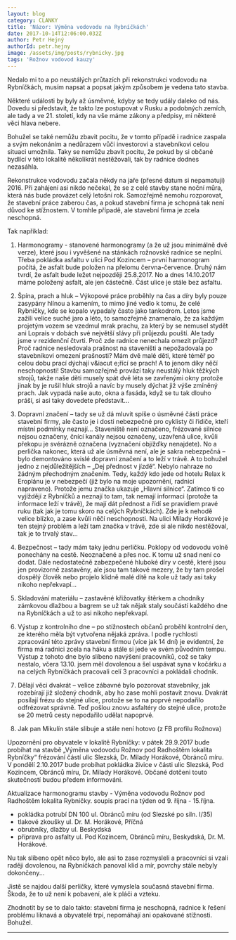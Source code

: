 ```yaml
---
layout: blog
category: CLANKY
title: 'Názor: Výměna vodovodu na Rybníčkách'
date: 2017-10-14T12:06:00.032Z
author: Petr Hejný
authorId: petr.hejny
image: /assets/img/posts/rybnicky.jpg
tags: 'Rožnov vodovod kauzy'
---
```

Nedalo mi to a po neustálých průtazích při rekonstrukci vodovodu na Rybníčkách, musím napsat a popsat jakým způsobem je vedena tato stavba.

Některé události by byly až úsměvné, kdyby se tedy udály daleko od nás. Dovedu si představit, že takto lze postupovat v Rusku a podobných zemích, ale tady a ve 21. století, kdy na vše máme zákony a předpisy, mi některé věci hlava nebere.

Bohužel se také nemůžu zbavit pocitu, že v tomto případě i radnice zaspala a svým nekonáním a nedůrazem vůči investorovi a stavebníkovi celou situaci umožnila. Taky se nemůžu zbavit pocitu, že pokud by si občané bydlící v této lokalitě několikrát nestěžovali, tak by radnice dodnes nezasáhla.

Rekonstrukce vodovodu začala někdy na jaře (přesné datum si nepamatuji) 2016. Při zahájení asi nikdo nečekal, že se z celé stavby stane noční můra, která nás bude provázet celý letošní rok. Samozřejmě nemohu rozporovat, že stavební práce zaberou čas, a pokud stavební firma je schopná tak není důvod ke stížnostem. V tomhle případě, ale stavební firma je zcela neschopná.

Tak například:

1) Harmonogramy - stanovené harmonogramy (a že už jsou minimálně dvě verze), které jsou i vyvěšené na stánkách rožnovské radnice se neplní. Třeba pokládka asfaltu v ulici Pod Kozincem – první harmonogram počítá, že asfalt bude položen na přelomu června-července. Druhý nám tvrdí, že asfalt bude ležet nejpozději 25.8.2017. No a dnes 14.10.2017 máme položený asfalt, ale jen částečně. Část ulice je stále bez asfaltu.

2) Špína, prach a hluk – Výkopové práce proběhly na čas a díry byly pouze zasypány hlínou a kamením, to mimo jiné vedlo k tomu, že celé Rybníčky, kde se kopalo vypadaly často jako tankodrom. Letos jsme zažili velice suché jaro a léto, to samozřejmě znamenalo, že za každým projetým vozem se vzedmul mrak prachu, za který by se nemusel stydět ani Loprais v dobách své největší slávy při průjezdu pouští. Ale tady jsme v rezidenční čtvrti. Proč zde radnice nenechala omezit průjezd? Proč radnice nesledovala prašnost na staveništi a nepožadovala po stavebníkovi omezení prašnosti? Mám dvě malé děti, které téměř po celou dobu prací dýchají v&iacut e;řící se prach! A to jenom díky něčí neschopnosti! Stavbu samozřejmě provází taky neustálý hluk těžkých strojů, takže naše děti musely spát dvě léta se zavřenými okny protože jinak by je rušil hluk strojů a navíc by musely dýchat již výše zmíněný prach. Jak vypadá naše auto, okna a fasáda, když se tu tak dlouho práší, si asi taky dovedete představit...

3) Dopravní značení – tady se už dá mluvit spíše o úsměvné části práce stavební firmy, ale často je i dosti nebezpečné pro cyklisty či řidiče, kteří místní podmínky neznají... Staveniště není označeno, frézované silnice nejsou označeny, čnící kanály nejsou označeny, uzavřená ulice, kvůli překopu je svérázně označena (vyznačení objížďky nenajdete). No a perlička nakonec, která už ale úsměvná není, ale je sakra nebezpečná – bylo demontováno svislé dopravní značení a to leží v trávě. A to bohužel jedno z nejdůležitějších – „Dej přednost v jízdě“. Nebylo nahraze no žádným přechodným značením. Tedy, každý kdo jede od hotelu Relax k Eroplánu je v nebezpečí (již bylo na moje upozornění, radnicí napraveno). Protože jemu značka ukazuje „Hlavní silnice“. Zatímco ti co vyjíždějí z Rybníčků a neznají to tam, tak nemají informaci (protože ta informace leží v trávě), že mají dát přednost a řídí se pravidlem pravé ruku (tak jak je tomu skoro na celých Rybníčkách). Zde je k nehodě velice blízko, a zase kvůli něčí neschopnosti. Na ulici Milady Horákové je ten stejný problém a leží tam značka v trávě, zde si ale nikdo nestěžoval, tak je to trvalý stav...

4) Bezpečnost – tady mám taky jednu perličku. Poklopy od vodovodu volně ponechány na cestě. Neoznačené a přes noc. K tomu už snad není co dodat. Dále nedostatečně zabezpečené hluboké díry v cestě, které jsou jen provizorně zastavěny, ale jsou tam takové mezery, že by tam prošel dospělý člověk nebo projelo klidně malé dítě na kole už tady asi taky nikoho nepřekvapí...

5) Skladování materiálu – zastavěné křižovatky štěrkem a chodníky zámkovou dlažbou a bagrem se už tak nějak staly součástí každého dne na Rybníčkách a už to asi nikoho nepřekvapí.

6) Výstup z kontrolního dne – po stížnostech občanů proběhl kontrolní den, ze kterého měla být vytvořena nějaká zpráva. I podle rychlosti zpracování této zprávy stavební firmou (více jak 14 dní) je evidentní, že firma má radnici zcela na háku a stále si jede ve svém původním tempu. Výstup z tohoto dne bylo slíbeno navýšení pracovníků, což se taky nestalo, včera 13.10. jsem měl dovolenou a šel uspávat syna v kočárku a na celých Rybníčkách pracovali celí 3 pracovníci a pokládali chodník.

7) Dělají věci dvakrát – velice zábavné bylo pozorovat stavebníky, jak rozebírají již složený chodník, aby ho zase mohli postavit znovu. Dvakrát posílají frézu do stejné ulice, protože se to na poprvé nepodařilo odfrézovat správně. Teď pošlou znovu asfaltéry do stejné ulice, protože se 20 metrů cesty nepodařilo udělat napoprvé.

8) Jak pan Mikulín stále slibuje a stále není hotovo (z FB profilu Rožnova)

Upozornění pro obyvatele v lokalitě Rybníčky:
v pátek 29.9.2017 bude probíhat na stavbě „Výměna vodovodu Rožnov pod Radhoštěm lokalita Rybníčky“ frézování částí ulic Slezská, Dr. Milady Horákové, Obránců míru.
V pondělí 2.10.2017 bude probíhat pokládka živice v části ulic Slezská, Pod Kozincem, Obránců míru, Dr. Milady Horákové. Občané dotčeni touto skutečností budou předem informováni.

Aktualizace harmonogramu stavby - Výměna vodovodu Rožnov pod Radhoštěm lokalita Rybníčky.
soupis prací na týden od 9. října - 15.října.
- pokládka potrubí DN 100 ul. Obránců míru (od Slezské po siln. I/35)
- tlakové zkoušky ul. Dr. M. Horákové, Příčná
- obrubníky, dlažby ul. Beskydská
- příprava pro asfalty ul. Pod Kozincem, Obránců míru, Beskydská, Dr. M. Horákové.

Nu tak slíbeno opět něco bylo, ale asi to zase rozmysleli a pracovníci si vzali raději dovolenou, na Rybníčkách panoval klid a mír, povrchy stále nebyly dokončeny...

Jistě se najdou další perličky, které vymyslela současná stavební firma. Škoda, že to už není k pobavení, ale k pláči a vzteku.

Zhodnotit by se to dalo takto: stavební firma je neschopná, radnice k řešení problému liknavá a obyvatelé trpí, nepomáhají ani opakované stížnosti. Bohužel.

- - -
